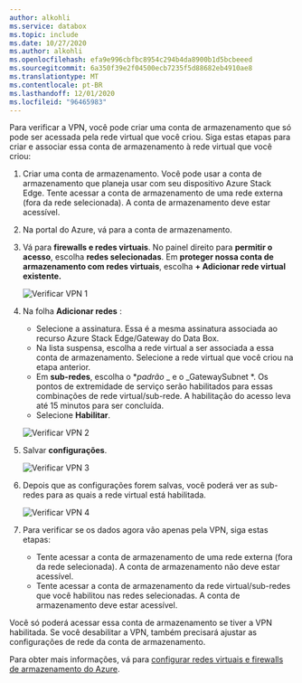 ```yaml
---
author: alkohli
ms.service: databox
ms.topic: include
ms.date: 10/27/2020
ms.author: alkohli
ms.openlocfilehash: efa9e996cbfbc8954c294b4da8900b1d5bcbeeed
ms.sourcegitcommit: 6a350f39e2f04500ecb7235f5d88682eb4910ae8
ms.translationtype: MT
ms.contentlocale: pt-BR
ms.lasthandoff: 12/01/2020
ms.locfileid: "96465983"
---
```

Para verificar a VPN, você pode criar uma conta de armazenamento que só pode ser acessada pela rede virtual que você criou. Siga estas etapas para criar e associar essa conta de armazenamento à rede virtual que você criou:

1. Criar uma conta de armazenamento. Você pode usar a conta de armazenamento que planeja usar com seu dispositivo Azure Stack Edge. Tente acessar a conta de armazenamento de uma rede externa (fora da rede selecionada). A conta de armazenamento deve estar acessível.
2. Na portal do Azure, vá para a conta de armazenamento. 
3. Vá para **firewalls e redes virtuais**. No painel direito para **permitir o acesso**, escolha **redes selecionadas**. Em **proteger nossa conta de armazenamento com redes virtuais**, escolha **+ Adicionar rede virtual existente.**

    ![Verificar VPN 1](../articles/databox-online/media/azure-stack-edge-pro-r-configure-vpn-powershell/verify-vpn-1.png)

4. Na folha **Adicionar redes** :

    - Selecione a assinatura. Essa é a mesma assinatura associada ao recurso Azure Stack Edge/Gateway do Data Box. 
    - Na lista suspensa, escolha a rede virtual a ser associada a essa conta de armazenamento. Selecione a rede virtual que você criou na etapa anterior.
    - Em **sub-redes**, escolha o **_padrão_* _ e o _GatewaySubnet *. Os pontos de extremidade de serviço serão habilitados para essas combinações de rede virtual/sub-rede. A habilitação do acesso leva até 15 minutos para ser concluída.
    - Selecione **Habilitar**.

    ![Verificar VPN 2](../articles/databox-online/media/azure-stack-edge-pro-r-configure-vpn-powershell/verify-vpn-2.png)
    
4. Salvar **configurações**.

    ![Verificar VPN 3](../articles/databox-online/media/azure-stack-edge-pro-r-configure-vpn-powershell/verify-vpn-3.png)

5. Depois que as configurações forem salvas, você poderá ver as sub-redes para as quais a rede virtual está habilitada.

    ![Verificar VPN 4](../articles/databox-online/media/azure-stack-edge-pro-r-configure-vpn-powershell/verify-vpn-4.png)

5. Para verificar se os dados agora vão apenas pela VPN, siga estas etapas: 
    - Tente acessar a conta de armazenamento de uma rede externa (fora da rede selecionada). A conta de armazenamento não deve estar acessível. 
    - Tente acessar a conta de armazenamento da rede virtual/sub-redes que você habilitou nas redes selecionadas. A conta de armazenamento deve estar acessível. 
 
Você só poderá acessar essa conta de armazenamento se tiver a VPN habilitada. Se você desabilitar a VPN, também precisará ajustar as configurações de rede da conta de armazenamento. 

Para obter mais informações, vá para [configurar redes virtuais e firewalls de armazenamento do Azure](../articles/storage/common/storage-network-security.md). 

